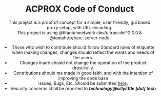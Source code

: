 <center>

# ACPROX Code of Conduct

This project is a proof of concept for a simple, user friendly, gui based proxy setup, with URL encoding. \
This project is using @titaniumnetwork-dev/ultraviolet^2.0.0 & @tomphttp/bare-server-node

- Those who wish to contribute should follow Standard rules of etiquette when making changes, changes should reflect the wants and needs of the users.
- Changes made should not change the operation of the product drastically.
- Contributions should me made in good faith, and with the intention of improving the code base
- Issues, Bugs, Etc. Should be submitted [here](https://github.com/kiyarose/SillyLittleFiles/issues/new/choose).
- Security concerns shall be reported to **_technology@sillylittle \[dot] tech_**

</center>
